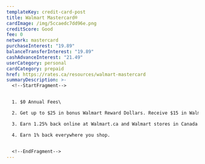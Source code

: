 ```yaml
---
templateKey: credit-card-post
title: Walmart Mastercard®
cardImage: /img/5ccaedc7dd96e.png
creditScore: Good
fee: 0
network: mastercard
purchaseInterest: "19.89"
balanceTransferInterest: "19.89"
cashAdvanceInterest: "21.49"
userCategory: personal
cardCategory: prepaid
href: https://rates.ca/resources/walmart-mastercard
summaryDescription: >-
  <!--StartFragment-->


  1. $0 Annual Fees\

  2. Get up to $25 in bonus Walmart Reward Dollars. Receive $15 in Walmart Reward Dollars when you make two qualifying purchases, one at Walmart Canada (in-store or online), and another purchase anywhere Mastercard is accepted. Both purchases must be made within 30 days of opening the account to qualify. Get $10 in Walmart Reward Dollars when you sign up for electronic statements.\

  3. Earn 1.25% back online at Walmart.ca and Walmart stores in Canada.\

  4. Earn 1% back everywhere you shop.


  <!--EndFragment-->
---
```


